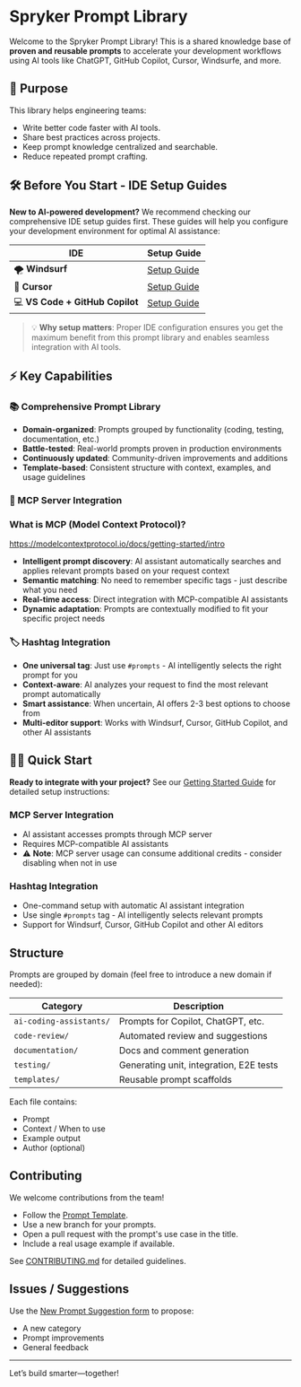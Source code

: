 # Spryker Prompt Library

Welcome to the Spryker Prompt Library! This is a shared knowledge base of **proven and reusable prompts** to accelerate your development workflows using AI tools like ChatGPT, GitHub Copilot, Cursor, Windsurfe, and more.

## 🚀 Purpose

This library helps engineering teams:
- Write better code faster with AI tools.
- Share best practices across projects.
- Keep prompt knowledge centralized and searchable.
- Reduce repeated prompt crafting.

## 🛠️ Before You Start - IDE Setup Guides

**New to AI-powered development?** We recommend checking our comprehensive IDE setup guides first. These guides will help you configure your development environment for optimal AI assistance:

| IDE | Setup Guide |
|-----|-------------|
| 🌪️ **Windsurf** | [Setup Guide](ide_setup/windsurf-setup.md) |
| 🎯 **Cursor** | [Setup Guide](ide_setup/cursor-setup.md) |
| 💻 **VS Code + GitHub Copilot** | [Setup Guide](ide_setup/vscode-setup.md) |

> 💡 **Why setup matters**: Proper IDE configuration ensures you get the maximum benefit from this prompt library and enables seamless integration with AI tools.

## ⚡ Key Capabilities

### 📚 Comprehensive Prompt Library
- **Domain-organized**: Prompts grouped by functionality (coding, testing, documentation, etc.)
- **Battle-tested**: Real-world prompts proven in production environments
- **Continuously updated**: Community-driven improvements and additions
- **Template-based**: Consistent structure with context, examples, and usage guidelines

### 🔌 MCP Server Integration

### What is MCP (Model Context Protocol)?
https://modelcontextprotocol.io/docs/getting-started/intro

- **Intelligent prompt discovery**: AI assistant automatically searches and applies relevant prompts based on your request context
- **Semantic matching**: No need to remember specific tags - just describe what you need
- **Real-time access**: Direct integration with MCP-compatible AI assistants
- **Dynamic adaptation**: Prompts are contextually modified to fit your specific project needs

### 🏷️ Hashtag Integration
- **One universal tag**: Just use `#prompts` - AI intelligently selects the right prompt for you
- **Context-aware**: AI analyzes your request to find the most relevant prompt automatically
- **Smart assistance**: When uncertain, AI offers 2-3 best options to choose from
- **Multi-editor support**: Works with Windsurf, Cursor, GitHub Copilot, and other AI assistants

## 🏃‍♂️ Quick Start

**Ready to integrate with your project?** See our [Getting Started Guide](GETTING_STARTED.md) for detailed setup instructions:

### MCP Server Integration
- AI assistant accesses prompts through MCP server
- Requires MCP-compatible AI assistants
- ⚠️ **Note**: MCP server usage can consume additional credits - consider disabling when not in use

### Hashtag Integration
- One-command setup with automatic AI assistant integration
- Use single `#prompts` tag - AI intelligently selects relevant prompts
- Support for Windsurf, Cursor, GitHub Copilot and other AI editors

## Structure

Prompts are grouped by domain (feel free to introduce a new domain if needed):

| Category        | Description                                 |
|----------------|---------------------------------------------|
| `ai-coding-assistants/` | Prompts for Copilot, ChatGPT, etc. |
| `code-review/`          | Automated review and suggestions   |
| `documentation/`        | Docs and comment generation        |
| `testing/`              | Generating unit, integration, E2E tests |
| `templates/`            | Reusable prompt scaffolds          |

Each file contains:
- Prompt
- Context / When to use
- Example output
- Author (optional)

## Contributing

We welcome contributions from the team!

- Follow the [Prompt Template](prompts/templates/prompt-template.md).
- Use a new branch for your prompts.
- Open a pull request with the prompt's use case in the title.
- Include a real usage example if available.

See [CONTRIBUTING.md](CONTRIBUTING.md) for detailed guidelines.

## Issues / Suggestions

Use the [New Prompt Suggestion form](../../issues/new?template=new_prompt_suggestion.yml) to propose:
- A new category
- Prompt improvements
- General feedback

---

Let’s build smarter—together!
